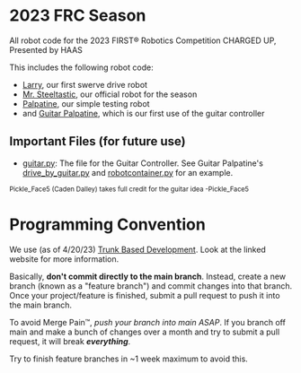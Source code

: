 # 2023 FRC Season
All robot code for the 2023 FIRST® Robotics Competition CHARGED UP, Presented by HAAS

This includes the following robot code:
- [Larry](Larry), our first swerve drive robot
- [Mr. Steeltastic](Mr_Steeltastic), our official robot for the season
- [Palpatine](Palpatine_2022), our simple testing robot
- and [Guitar Palpatine](Guitar_Palpatine2023), which is our first use of the guitar controller

## Important Files (for future use)
- [guitar.py](Guitar_Palpatine2023/guitar.py): The file for the Guitar Controller. See Guitar Palpatine's [drive_by_guitar.py](Guitar_Palpatine2023/commands/drive_by_guitar) and [robotcontainer.py](Guitar_Palpatine2023/robotcontainer.py) for an example.

<sub>Pickle_Face5 (Caden Dalley) takes full credit for the guitar idea   -Pickle_Face5</sub>

# Programming Convention
We use (as of 4/20/23) [Trunk Based Development](https://trunkbaseddevelopment.com/). Look at the linked website for more information.

Basically, **don't commit directly to the main branch**. Instead, create a new branch (known as a "feature branch") and commit changes into that branch. Once your project/feature is finished, submit a pull request to push it into the main branch.

To avoid Merge Pain™, *push your branch into main ASAP*. If you branch off main and make a bunch of changes over a month and try to submit a pull request, it will break ***everything***.

Try to finish feature branches in ~1 week maximum to avoid this.
